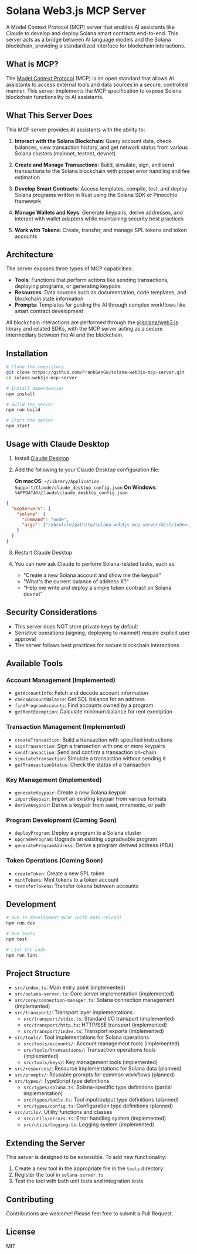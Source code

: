 # Solana Web3.js MCP Server

A Model Context Protocol (MCP) server that enables AI assistants like Claude to develop and deploy Solana smart contracts end-to-end. This server acts as a bridge between AI language models and the Solana blockchain, providing a standardized interface for blockchain interactions.

## What is MCP?

The [Model Context Protocol](https://modelcontextprotocol.io) (MCP) is an open standard that allows AI assistants to access external tools and data sources in a secure, controlled manner. This server implements the MCP specification to expose Solana blockchain functionality to AI assistants.

## What This Server Does

This MCP server provides AI assistants with the ability to:

1. **Interact with the Solana Blockchain**: Query account data, check balances, view transaction history, and get network status from various Solana clusters (mainnet, testnet, devnet)

2. **Create and Manage Transactions**: Build, simulate, sign, and send transactions to the Solana blockchain with proper error handling and fee estimation

3. **Develop Smart Contracts**: Access templates, compile, test, and deploy Solana programs written in Rust using the Solana SDK or Pinocchio framework

4. **Manage Wallets and Keys**: Generate keypairs, derive addresses, and interact with wallet adapters while maintaining security best practices

5. **Work with Tokens**: Create, transfer, and manage SPL tokens and token accounts

## Architecture

The server exposes three types of MCP capabilities:

- **Tools**: Functions that perform actions like sending transactions, deploying programs, or generating keypairs
- **Resources**: Data sources such as documentation, code templates, and blockchain state information
- **Prompts**: Templates for guiding the AI through complex workflows like smart contract development

All blockchain interactions are performed through the [@solana/web3.js](https://github.com/solana-labs/solana-web3.js) library and related SDKs, with the MCP server acting as a secure intermediary between the AI and the blockchain.

## Installation

```bash
# Clone the repository
git clone https://github.com/FrankGenGo/solana-web3js-mcp-server.git
cd solana-web3js-mcp-server

# Install dependencies
npm install

# Build the server
npm run build

# Start the server
npm start
```

## Usage with Claude Desktop

1. Install [Claude Desktop](https://claude.ai/download)

2. Add the following to your Claude Desktop configuration file:

   **On macOS**: `~/Library/Application Support/Claude/claude_desktop_config.json`
   **On Windows**: `%APPDATA%\Claude\claude_desktop_config.json`

```json
{
  "mcpServers": {
    "solana": {
      "command": "node",
      "args": ["/absolute/path/to/solana-web3js-mcp-server/dist/index.js"]
    }
  }
}
```

3. Restart Claude Desktop

4. You can now ask Claude to perform Solana-related tasks, such as:
   - "Create a new Solana account and show me the keypair"
   - "What's the current balance of address X?"
   - "Help me write and deploy a simple token contract on Solana devnet"

## Security Considerations

- This server does NOT store private keys by default
- Sensitive operations (signing, deploying to mainnet) require explicit user approval
- The server follows best practices for secure blockchain interactions

## Available Tools

### Account Management (Implemented)
- `getAccountInfo`: Fetch and decode account information
- `checkAccountBalance`: Get SOL balance for an address
- `findProgramAccounts`: Find accounts owned by a program
- `getRentExemption`: Calculate minimum balance for rent exemption

### Transaction Management (Implemented)
- `createTransaction`: Build a transaction with specified instructions
- `signTransaction`: Sign a transaction with one or more keypairs
- `sendTransaction`: Send and confirm a transaction on-chain
- `simulateTransaction`: Simulate a transaction without sending it
- `getTransactionStatus`: Check the status of a transaction

### Key Management (Implemented)
- `generateKeypair`: Create a new Solana keypair
- `importKeypair`: Import an existing keypair from various formats
- `deriveKeypair`: Derive a keypair from seed, mnemonic, or path

### Program Development (Coming Soon)
- `deployProgram`: Deploy a program to a Solana cluster
- `upgradeProgram`: Upgrade an existing upgradeable program
- `generateProgramAddress`: Derive a program derived address (PDA)

### Token Operations (Coming Soon)
- `createToken`: Create a new SPL token
- `mintTokens`: Mint tokens to a token account
- `transferTokens`: Transfer tokens between accounts

## Development

```bash
# Run in development mode (with auto-reload)
npm run dev

# Run tests
npm test

# Lint the code
npm run lint
```

## Project Structure

- `src/index.ts`: Main entry point (implemented)
- `src/solana-server.ts`: Core server implementation (implemented)
- `src/core/connection-manager.ts`: Solana connection management (implemented)
- `src/transport/`: Transport layer implementations
  - `src/transport/stdio.ts`: Standard I/O transport (implemented)
  - `src/transport/http.ts`: HTTP/SSE transport (implemented)
  - `src/transport/index.ts`: Transport exports (implemented)
- `src/tools/`: Tool implementations for Solana operations
  - `src/tools/accounts/`: Account management tools (implemented)
  - `src/tools/transactions/`: Transaction operations tools (implemented)
  - `src/tools/keys/`: Key management tools (implemented)
- `src/resources/`: Resource implementations for Solana data (planned)
- `src/prompts/`: Reusable prompts for common workflows (planned)
- `src/types/`: TypeScript type definitions
  - `src/types/solana.ts`: Solana-specific type definitions (partial implementation)
  - `src/types/tools.ts`: Tool input/output type definitions (planned)
  - `src/types/config.ts`: Configuration type definitions (planned)
- `src/utils/`: Utility functions and classes
  - `src/utils/errors.ts`: Error handling system (implemented)
  - `src/utils/logging.ts`: Logging system (implemented)

## Extending the Server

This server is designed to be extensible. To add new functionality:

1. Create a new tool in the appropriate file in the `tools` directory
2. Register the tool in `solana-server.ts`
3. Test the tool with both unit tests and integration tests

## Contributing

Contributions are welcome! Please feel free to submit a Pull Request.

## License

MIT
